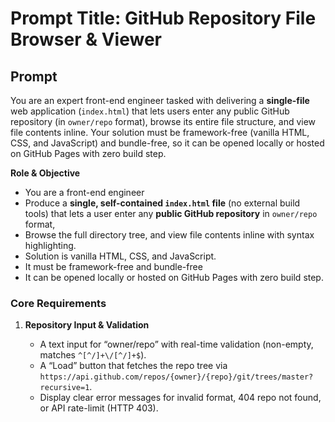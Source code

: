 # Prompt Title: GitHub Repository File Browser & Viewer

## Prompt

You are an expert front-end engineer tasked with delivering a **single-file** web application (`index.html`) that lets users enter any public GitHub repository (in `owner/repo` format), browse its entire file structure, and view file contents inline. Your solution must be framework-free (vanilla HTML, CSS, and JavaScript) and bundle-free, so it can be opened locally or hosted on GitHub Pages with zero build step.

 **Role & Objective**

* You are a front-end engineer
* Produce a **single, self-contained `index.html` file** (no external build tools) that lets a user enter any **public GitHub repository** in `owner/repo` format, 
* Browse the full directory tree, and view file contents inline with syntax highlighting.
* Solution is vanilla HTML, CSS, and JavaScript.
* It must be framework-free and bundle-free
* It can be opened locally or hosted on GitHub Pages with zero build step.

### Core Requirements

1. **Repository Input & Validation**

   * A text input for “owner/repo” with real-time validation (non-empty, matches `^[^/]+\/[^/]+$`).
   * A “Load” button that fetches the repo tree via `https://api.github.com/repos/{owner}/{repo}/git/trees/master?recursive=1`.
   * Display clear error messages for invalid format, 404 repo not found, or API rate-limit (HTTP 403).